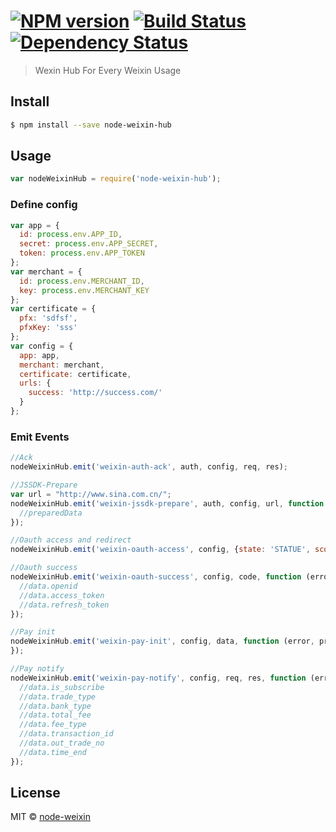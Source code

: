 #  [![NPM version][npm-image]][npm-url] [![Build Status][travis-image]][travis-url] [![Dependency Status][daviddm-image]][daviddm-url]

> Wexin Hub For Every Weixin Usage


## Install

```sh
$ npm install --save node-weixin-hub
```


## Usage

```js
var nodeWeixinHub = require('node-weixin-hub');

```

### Define config

```js
var app = {
  id: process.env.APP_ID,
  secret: process.env.APP_SECRET,
  token: process.env.APP_TOKEN
};
var merchant = {
  id: process.env.MERCHANT_ID,
  key: process.env.MERCHANT_KEY
};
var certificate = {
  pfx: 'sdfsf',
  pfxKey: 'sss'
};
var config = {
  app: app,
  merchant: merchant,
  certificate: certificate,
  urls: {
    success: 'http://success.com/'
  }
};
```

### Emit Events

```js
//Ack
nodeWeixinHub.emit('weixin-auth-ack', auth, config, req, res);

//JSSDK-Prepare
var url = "http://www.sina.com.cn/";
nodeWeixinHub.emit('weixin-jssdk-prepare', auth, config, url, function (error, preparedData) {
  //preparedData
});

//Oauth access and redirect
nodeWeixinHub.emit('weixin-oauth-access', config, {state: 'STATUE', scope: 0}, res);

//Oauth success 
nodeWeixinHub.emit('weixin-oauth-success', config, code, function (error, data) {
  //data.openid
  //data.access_token
  //data.refresh_token
});

//Pay init
nodeWeixinHub.emit('weixin-pay-init', config, data, function (error, prepayData) {
});

//Pay notify
nodeWeixinHub.emit('weixin-pay-notify', config, req, res, function (error, data) {
  //data.is_subscribe
  //data.trade_type
  //data.bank_type
  //data.total_fee
  //data.fee_type
  //data.transaction_id
  //data.out_trade_no
  //data.time_end
});
```


## License

MIT © [node-weixin](blog.3gcnbeta.com)


[npm-image]: https://badge.fury.io/js/node-weixin-hub.svg
[npm-url]: https://npmjs.org/package/node-weixin-hub
[travis-image]: https://travis-ci.org/node-weixin/node-weixin-hub.svg?branch=master
[travis-url]: https://travis-ci.org/node-weixin/node-weixin-hub
[daviddm-image]: https://david-dm.org/node-weixin/node-weixin-hub.svg?theme=shields.io
[daviddm-url]: https://david-dm.org/node-weixin/node-weixin-hub
